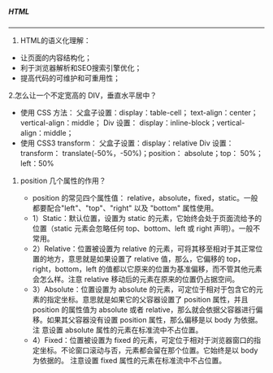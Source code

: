 ##### HTML

------



1. HTML的语义化理解：

- 让页面的内容结构化；
- 利于浏览器解析和SEO搜索引擎优化；
- 提高代码的可维护和可重用性；

2.怎么让一个不定宽高的 DIV，垂直水平居中？

- 使用 CSS 方法：
  父盒子设置：display：table-cell； text-align：center；vertical-align：middle；
  Div 设置： display：inline-block；vertical-align：middle；
- 使用 CSS3 transform：
  父盒子设置：display：relative
  Div 设置： transform： translate(-50%，-50%)；position： absolute；top： 50%；left：50%

1. position 几个属性的作用？

   - position 的常见四个属性值： relative，absolute，fixed，static。一般都要配合"left"、"top"、"right" 以及 "bottom" 属性使用。
   -  1）Static：默认位置，设置为 static 的元素，它始终会处于页面流给予的位置（static 元素会忽略任何 top、bottom、left 或 right 声明）。一般不常用。
   - 2）Relative：位置被设置为 relative 的元素，可将其移至相对于其正常位置的地方，意思就是如果设置了 relative 值，那么，它偏移的 top，right，bottom，left 的值都以它原来的位置为基准偏移，而不管其他元素会怎么样。注意 relative 移动后的元素在原来的位置仍占据空间。
   - 3）Absolute：位置设置为 absolute 的元素，可定位于相对于包含它的元素的指定坐标。意思就是如果它的父容器设置了 position 属性，并且 position 的属性值为 absolute 或者 relative，那么就会依据父容器进行偏移。如果其父容器没有设置 position 属性，那么偏移是以 body 为依据。注
     意设置 absolute 属性的元素在标准流中不占位置。
   - 4）Fixed：位置被设置为 fixed 的元素，可定位于相对于浏览器窗口的指定坐标。不论窗口滚动与否，元素都会留在那个位置。它始终是以 body 为依据的。 注意设置 fixed 属性的元素在标准流中不占位置。

